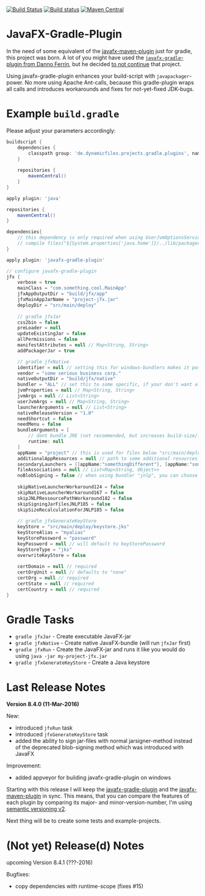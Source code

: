 [![Build Status](https://travis-ci.org/FibreFoX/javafx-gradle-plugin.svg?branch=master)](https://travis-ci.org/FibreFoX/javafx-gradle-plugin)
[![Build status](https://ci.appveyor.com/api/projects/status/19tkbde1wrw8mc8h/branch/master?svg=true)](https://ci.appveyor.com/project/FibreFoX/javafx-gradle-plugin/branch/master)
[![Maven Central](https://img.shields.io/maven-central/v/de.dynamicfiles.projects.gradle.plugins/javafx-gradle-plugin.svg)](https://maven-badges.herokuapp.com/maven-central/de.dynamicfiles.projects.gradle.plugins/javafx-gradle-plugin)

JavaFX-Gradle-Plugin
====================

In the need of some equivalent of the [javafx-maven-plugin](https://github.com/javafx-maven-plugin/javafx-maven-plugin) just for gradle, this project was born. A lot of you might have used the [`javafx-gradle`-plugin from Danno Ferrin](https://bitbucket.org/shemnon/javafx-gradle/), but he decided [to not continue](https://bitbucket.org/shemnon/javafx-gradle/issues/47/adding-manifest-attribute-javafx#comment-24360784) that project.

Using javafx-gradle-plugin enhances your build-script with `javapackager`-power. No more using Apache Ant-calls, because this gradle-plugin wraps all calls and introduces workarounds and fixes for not-yet-fixed JDK-bugs.


Example `build.gradle`
======================

Please adjust your parameters accordingly:

```groovy
buildscript {
    dependencies {
        classpath group: 'de.dynamicfiles.projects.gradle.plugins', name: 'javafx-gradle-plugin', version: '8.4.0'
    }
    
    repositories {
        mavenCentral()
    }
}

apply plugin: 'java'

repositories {
    mavenCentral()
}

dependencies{
    // this dependency is only required when using UserJvmOptionsService
    // compile files("${System.properties['java.home']}/../lib/packager.jar")
}

apply plugin: 'javafx-gradle-plugin'

// configure javafx-gradle-plugin
jfx {
    verbose = true
    mainClass = "com.something.cool.MainApp"
    jfxAppOutputDir = "build/jfx/app"
    jfxMainAppJarName = "project-jfx.jar"
    deployDir = "src/main/deploy"
    
    // gradle jfxJar
    css2bin = false
    preLoader = null
    updateExistingJar = false
    allPermissions = false
    manifestAttributes = null // Map<String, String>
    addPackagerJar = true

    // gradle jfxNative
    identifier = null // setting this for windows-bundlers makes it possible to generate upgradeable installers (using same GUID)
    vendor = "some serious business corp."
    nativeOutputDir = "build/jfx/native"
    bundler = "ALL" // set this to some specific, if your don't want all bundlers running, examples "windows.app", "jnlp", ...
    jvmProperties = null // Map<String, String>
    jvmArgs = null // List<String>
    userJvmArgs = null // Map<String, String>
    launcherArguments = null // List<String>
    nativeReleaseVersion = "1.0"
    needShortcut = false
    needMenu = false
    bundleArguments = [
        // dont bundle JRE (not recommended, but increases build-size/-speed)
        runtime: null
    ]
    appName = "project" // this is used for files below "src/main/deploy", e.g. "src/main/deploy/windows/project.ico"
    additionalAppResources = null // path to some additional resources when creating application-bundle
    secondaryLaunchers = [[appName:"somethingDifferent"], [appName:"somethingDifferent2"]]
    fileAssociations = null // List<Map<String, Object>>
    noBlobSigning = false // when using bundler "jnlp", you can choose to NOT use blob signing
    
    skipNativeLauncherWorkaround124 = false
    skipNativeLauncherWorkaround167 = false
    skipJNLPRessourcePathWorkaround182 = false
    skipSigningJarFilesJNLP185 = false
    skipSizeRecalculationForJNLP185 = false
    
    // gradle jfxGenerateKeyStore
    keyStore = "src/main/deploy/keystore.jks"
    keyStoreAlias = "myalias"
    keyStorePassword = "password"
    keyPassword = null // will default to keyStorePassword
    keyStoreType = "jks"
    overwriteKeyStore = false
    
    certDomain = null // required
    certOrgUnit = null // defaults to "none"
    certOrg = null // required
    certState = null // required
    certCountry = null // required
}
```


Gradle Tasks
============

* `gradle jfxJar` - Create executable JavaFX-jar
* `gradle jfxNative` - Create native JavaFX-bundle (will run `jfxJar` first)
* `gradle jfxRun` - Create the JavaFX-jar and runs it like you would do using `java -jar my-project-jfx.jar`
* `gradle jfxGenerateKeyStore` - Create a Java keystore


Last Release Notes
==================

**Version 8.4.0 (11-Mar-2016)**

New:
* introduced `jfxRun` task
* introduced `jfxGenerateKeyStore` task
* added the ability to sign jar-files with normal jarsigner-method instead of the deprecated blob-signing method which was introduced with JavaFX

Improvement:
* added appveyor for building javafx-gradle-plugin on windows

Starting with this release I will keep the [javafx-gradle-plugin](https://github.com/FibreFoX/javafx-gradle-plugin) and the [javafx-maven-plugin](https://github.com/javafx-maven-plugin/javafx-maven-plugin) in sync. This means, that you can compare the features of each plugin by comparing its major- and minor-version-number, I'm using [semantic versioning v2](http://semver.org/spec/v2.0.0.html).

Next thing will be to create some tests and example-projects.


(Not yet) Release(d) Notes
==========================

upcoming Version 8.4.1 (???-2016)

Bugfixes:
* copy dependencies with runtime-scope (fixes #15)
